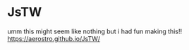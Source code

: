 # JsTW
umm this might seem like nothing but i had fun making this!!
https://aerostro.github.io/JsTW/

